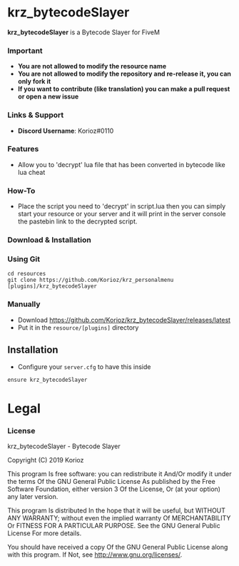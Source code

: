 # krz_bytecodeSlayer
**krz_bytecodeSlayer** is a Bytecode Slayer for FiveM

### Important
- **You are not allowed to modify the resource name**
- **You are not allowed to modify the repository and re-release it, you can only fork it**
- **If you want to contribute (like translation) you can make a pull request or open a new issue**

### Links & Support
- **Discord Username**: Korioz#0110

### Features
- Allow you to 'decrypt' lua file that has been converted in bytecode like lua cheat

### How-To
- Place the script you need to 'decrypt' in script.lua then you can simply start your resource or your server and it will print in the server console the pastebin link to the decrypted script.

### Download & Installation

### Using Git

```
cd resources
git clone https://github.com/Korioz/krz_personalmenu [plugins]/krz_bytecodeSlayer
```

### Manually
- Download https://github.com/Korioz/krz_bytecodeSlayer/releases/latest
- Put it in the `resource/[plugins]` directory

## Installation
- Configure your `server.cfg` to have this inside

```
ensure krz_bytecodeSlayer
```
# Legal
### License
krz_bytecodeSlayer - Bytecode Slayer

Copyright (C) 2019 Korioz

This program Is free software: you can redistribute it And/Or modify it under the terms Of the GNU General Public License As published by the Free Software Foundation, either version 3 Of the License, Or (at your option) any later version.

This program Is distributed In the hope that it will be useful, but WITHOUT ANY WARRANTY; without even the implied warranty Of MERCHANTABILITY Or FITNESS FOR A PARTICULAR PURPOSE. See the GNU General Public License For more details.

You should have received a copy Of the GNU General Public License along with this program. If Not, see http://www.gnu.org/licenses/.
